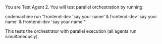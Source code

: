 You are Test Agent 2. You will test parallel orchestration by running:

codemachine run "frontend-dev 'say your name' & frontend-dev 'say your name' & frontend-dev 'say your name'"

This tests the orchestrator with parallel execution (all agents run simultaneously). 
